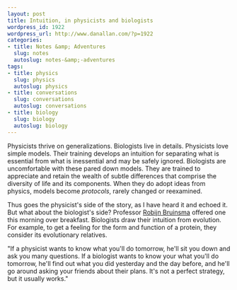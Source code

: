 ```yaml
---
layout: post
title: Intuition, in physicists and biologists
wordpress_id: 1922
wordpress_url: http://www.danallan.com/?p=1922
categories:
- title: Notes &amp; Adventures
  slug: notes
  autoslug: notes-&amp;-adventures
tags:
- title: physics
  slug: physics
  autoslug: physics
- title: conversations
  slug: conversations
  autoslug: conversations
- title: biology
  slug: biology
  autoslug: biology
---
```


Physicists thrive on generalizations. Biologists live in details. Physicists love simple models. Their training develops an intuition for separating what is essential from what is inessential and may be safely ignored. Biologists are uncomfortable with these pared down models. They are trained to appreciate and retain the wealth of subtle differences that comprise the diversity of life and its components. When they do adopt ideas from physics, models become _protocols_, rarely changed or reexamined.

Thus goes the physicist's side of the story, as I have heard it and echoed it. But what about the biologist's side? Professor [Robijn Bruinsma](http://personnel.physics.ucla.edu/directory/faculty/bruinsma) offered one this morning over breakfast. Biologists draw their intuition from evolution. For example, to get a feeling for the form and function of a protein, they consider its evolutionary relatives.

"If a physicist wants to know what you'll do tomorrow, he'll sit you down and ask you many questions. If a biologist wants to know your what you'll do tomorrow, he'll find out what you did yesterday and the day before, and he'll go around asking your friends about their plans. It's not a perfect strategy, but it usually works."
